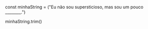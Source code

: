 <!-- # Exercício 2

Observe a string abaixo. -->

<!-- 
const minhaString = "Eu não sou supersticioso, mas sou um pouco ________." -->


<!-- A partir dela, execute os passos abaixo:

a) Remova o excesso de espaços no final da string;

b) exiba, em um console.log() a quantidade de caracteres da string, antes e depois da remoção dos espaços;

c) Substitua os traços `________` por “sticioso”. -->

const minhaString = ("Eu não sou supersticioso, mas sou um pouco ________.")

minhaString.trim()